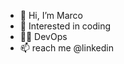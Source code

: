 - 👋 Hi, I’m Marco
- 👀 Interested in coding
- 👨‍💼 DevOps
- 📫 reach me @linkedin

<!---
kingklump/kingklump is a ✨ special ✨ repository because its `README.md` (this file) appears on your GitHub profile.
You can click the Preview link to take a look at your changes.
--->

